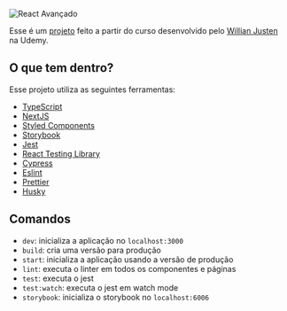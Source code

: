 ![React Avançado](https://raw.githubusercontent.com/React-Avancado/boilerplate/master/public/img/logo-gh.svg)

Esse é um [projeto](https://curso-wongames.vercel.app/) feito a partir do curso desenvolvido pelo [Willian Justen](https://www.udemy.com/course/react-avancado/) na Udemy.

## O que tem dentro?

Esse projeto utiliza as seguintes ferramentas:

- [TypeScript](https://www.typescriptlang.org/)
- [NextJS](https://nextjs.org/)
- [Styled Components](https://styled-components.com/)
- [Storybook](https://storybook.js.org/)
- [Jest](https://jestjs.io/)
- [React Testing Library](https://testing-library.com/docs/react-testing-library/intro)
- [Cypress](https://www.cypress.io/)
- [Eslint](https://eslint.org/)
- [Prettier](https://prettier.io/)
- [Husky](https://github.com/typicode/husky)

## Comandos

- `dev`: inicializa a aplicação no `localhost:3000`
- `build`: cria uma versão para produção
- `start`: inicializa a aplicação usando a versão de produção
- `lint`: executa o linter em todos os componentes e páginas
- `test`: executa o jest
- `test:watch`: executa o jest em watch mode
- `storybook`: inicializa o storybook no `localhost:6006`
